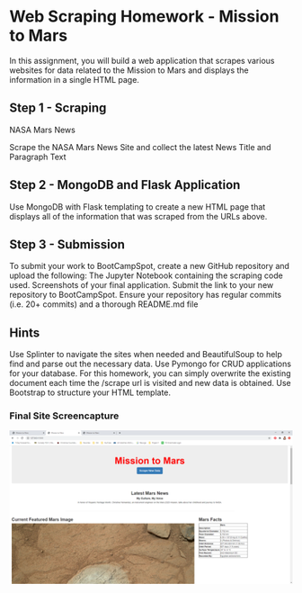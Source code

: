 # Web Scraping Homework - Mission to Mars

In this assignment, you will build a web application that scrapes various websites 
for data related to the Mission to Mars and displays the information in a single HTML page.

## Step 1 - Scraping
NASA Mars News

Scrape the NASA Mars News Site and collect the latest News Title and Paragraph Text

## Step 2 - MongoDB and Flask Application
Use MongoDB with Flask templating to create a new HTML page that displays all of the information that was scraped from the URLs above.

## Step 3 - Submission
To submit your work to BootCampSpot, create a new GitHub repository and upload the following:
The Jupyter Notebook containing the scraping code used.
Screenshots of your final application.
Submit the link to your new repository to BootCampSpot.
Ensure your repository has regular commits (i.e. 20+ commits) and a thorough README.md file


## Hints
Use Splinter to navigate the sites when needed and BeautifulSoup to help find and parse out the necessary data.
Use Pymongo for CRUD applications for your database. For this homework, you can simply overwrite the existing document each time the /scrape url is visited and new data is obtained.
Use Bootstrap to structure your HTML template.

### Final Site Screencapture
![Top of page and facts](https://github.com/mestey28/Web_Scraping_Challenge/blob/master/Screenshots/Top%20of%20page%20and%20facts.png)
